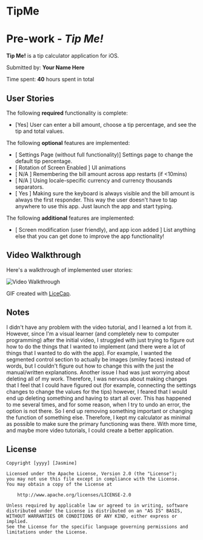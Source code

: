 # TipMe
# Pre-work - *Tip Me!*

**Tip Me!** is a tip calculator application for iOS.

Submitted by: **Your Name Here**

Time spent: **40** hours spent in total

## User Stories

The following **required** functionality is complete:
* [Yes] User can enter a bill amount, choose a tip percentage, and see the tip and total values.

The following **optional** features are implemented:
* [ Settings Page (without full functionality)] Settings page to change the default tip percentage.
* [ Rotation of Screen Enabled ] UI animations
* [ N/A ] Remembering the bill amount across app restarts (if <10mins)
* [ N/A ] Using locale-specific currency and currency thousands separators.
* [ Yes ] Making sure the keyboard is always visible and the bill amount is always the first responder. This way the user doesn't have to tap anywhere to use this app. Just launch the app and start typing.

The following **additional** features are implemented:

- [ Screen modification (user friendly), and app icon added ] List anything else that you can get done to improve the app functionality!

## Video Walkthrough 

Here's a walkthrough of implemented user stories:

<img src= file:///Users/jwands/Desktop/Tip%20Me.gif title='Video Walkthrough' width='' alt='Video Walkthrough' />

GIF created with [LiceCap](http://www.cockos.com/licecap/).

## Notes

I didn't have any problem with the video tutorial, and I learned a lot from it. However, since I'm a visual learner (and completely new to computer programming) after the initial video, I struggled with just trying to figure out how to do the things that I wanted to implement (and there were a lot of things that I wanted to do with the app). For example, I wanted the segmented control section to actually be images (smiley faces) instead of words, but I couldn't figure out how to change this with the just the manual/written explanations. Another issue I had was just worrying about deleting all of my work. Therefore, I was nervous about making changes that I feel that I could have figured out (for example, connecting the settings changes to change the values for the tips) however, I feared that I would end up deleting something and having to start all over. This has happened to me several times, and for some reason, when I try to undo an error, the option is not there. So I end up removing something important or changing the function of something else. Therefore, I kept my calculator as minimal as possible to make sure the primary functioning was there. With more time, and maybe more video tutorials, I could create a better application. 

## License

    Copyright [yyyy] [Jasmine]

    Licensed under the Apache License, Version 2.0 (the "License");
    you may not use this file except in compliance with the License.
    You may obtain a copy of the License at

        http://www.apache.org/licenses/LICENSE-2.0

    Unless required by applicable law or agreed to in writing, software
    distributed under the License is distributed on an "AS IS" BASIS,
    WITHOUT WARRANTIES OR CONDITIONS OF ANY KIND, either express or implied.
    See the License for the specific language governing permissions and
    limitations under the License.
